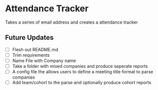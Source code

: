 # Attendance Tracker

Takes a series of email address and creates a attendance tracker

## Future Updates

- [ ] Flesh out README.md
- [ ] Trim requirements
- [ ] Name File with Company name
- [ ] Take a folder with mixed companies and produce seperate reports
- [ ] A config file the allows users to define a meeting title format to parse companies
- [ ] Add team/cohort to the parse and optionally produce cohort reports
